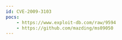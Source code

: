 ```yaml
---
id: CVE-2009-3103
pocs: 
    - https://www.exploit-db.com/raw/9594
    - https://github.com/mazding/ms09050
---
```

